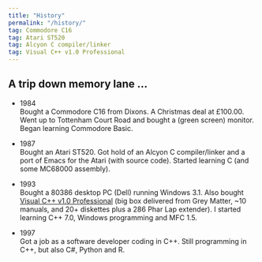 ```yaml
---
title: "History"
permalink: "/history/"
tag: Commodore C16
tag: Atari ST520
tag: Alcyon C compiler/linker
tag: Visual C++ v1.0 Professional
---
```


## A trip down memory lane ...

- 1984  
Bought a Commodore C16 from Dixons. A Christmas deal at £100.00. Went up to Tottenham Court Road and bought a (green screen) monitor. Began learning Commodore Basic.

- 1987  
Bought an Atari ST520. Got hold of an Alcyon C compiler/linker and a port of Emacs for the Atari (with source code). Started learning C (and some MC68000 assembly).

- 1993  
Bought a 80386 desktop PC (Dell) running Windows 3.1. Also bought [Visual C++ v1.0 Professional](http://www.emsps.com/oldtools/mscppv.htm#vcpp1) (big box delivered from Grey Matter, ~10 manuals, and 20+ diskettes plus a 286 Phar Lap extender). I started learning C++ 7.0, Windows programming and MFC 1.5.

- 1997  
Got a job as a software developer coding in C++. Still programming in C++, but also C#, Python and R.





